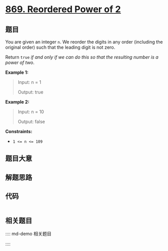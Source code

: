 # [869. Reordered Power of 2](https://leetcode.com/problems/reordered-power-of-2)

## 题目

You are given an integer `n`. We reorder the digits in any order (including
the original order) such that the leading digit is not zero.

Return `true` _if and only if we can do this so that the resulting number is a
power of two_.



**Example 1:**

> Input: n = 1
> 
> Output: true

**Example 2:**

> Input: n = 10
> 
> Output: false

**Constraints:**

  * `1 <= n <= 109`


## 题目大意

## 解题思路

## 代码

```javascript

```

## 相关题目

:::: md-demo 相关题目

::::
